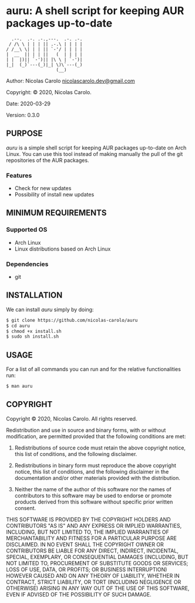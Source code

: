# auru: A shell script for keeping AUR packages up-to-date
```
  .--.  .-. .-.,---.  .-. .-. 
 / /\ \ | | | || .-.\ | | | | 
/ /__\ \| | | || `-'/ | | | | 
|  __  || | | ||   (  | | | | 
| |  |)|| `-')|| |\ \ | `-')| 
|_|  (_)`---(_)|_| \)\`---(_) 
                   (__)       
```

Author: Nicolas Carolo <nicolascarolo.dev@gmail.com>

Copyright: © 2020, Nicolas Carolo.

Date: 2020-03-29

Version: 0.3.0


## PURPOSE

_auru_ is a simple shell script for keeping AUR packages up-to-date on Arch Linux. You can use this tool instead of making manually the pull of the git repositories of the AUR packages.

### Features

* Check for new updates
* Possibility of install new updates

## MINIMUM REQUIREMENTS

### Supported OS

* Arch Linux
* Linux distributions based on Arch Linux

### Dependencies

* git

## INSTALLATION

We can install _auru_ simply by doing:
```sh
$ git clone https://github.com/nicolas-carolo/auru
$ cd auru
$ chmod +x install.sh
$ sudo sh install.sh
```

## USAGE

For a list of all commands you can run and for the relative functionalities run:

```sh
$ man auru
```


## COPYRIGHT

Copyright © 2020, Nicolas Carolo.
All rights reserved.

Redistribution and use in source and binary forms, with or without
modification, are permitted provided that the following conditions are
met:

1. Redistributions of source code must retain the above copyright
   notice, this list of conditions, and the following disclaimer.

2. Redistributions in binary form must reproduce the above copyright
   notice, this list of conditions, and the following disclaimer in the
   documentation and/or other materials provided with the distribution.

3. Neither the name of the author of this software nor the names of
   contributors to this software may be used to endorse or promote
   products derived from this software without specific prior written
   consent.

THIS SOFTWARE IS PROVIDED BY THE COPYRIGHT HOLDERS AND CONTRIBUTORS
"AS IS" AND ANY EXPRESS OR IMPLIED WARRANTIES, INCLUDING, BUT NOT
LIMITED TO, THE IMPLIED WARRANTIES OF MERCHANTABILITY AND FITNESS FOR
A PARTICULAR PURPOSE ARE DISCLAIMED.  IN NO EVENT SHALL THE COPYRIGHT
OWNER OR CONTRIBUTORS BE LIABLE FOR ANY DIRECT, INDIRECT, INCIDENTAL,
SPECIAL, EXEMPLARY, OR CONSEQUENTIAL DAMAGES (INCLUDING, BUT NOT
LIMITED TO, PROCUREMENT OF SUBSTITUTE GOODS OR SERVICES; LOSS OF USE,
DATA, OR PROFITS; OR BUSINESS INTERRUPTION) HOWEVER CAUSED AND ON ANY
THEORY OF LIABILITY, WHETHER IN CONTRACT, STRICT LIABILITY, OR TORT
(INCLUDING NEGLIGENCE OR OTHERWISE) ARISING IN ANY WAY OUT OF THE USE
OF THIS SOFTWARE, EVEN IF ADVISED OF THE POSSIBILITY OF SUCH DAMAGE.

